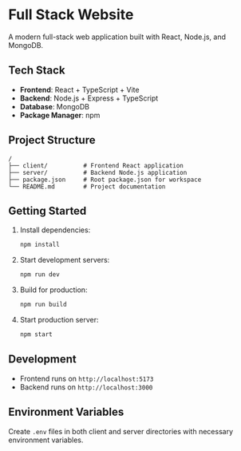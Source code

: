 # Full Stack Website

A modern full-stack web application built with React, Node.js, and MongoDB.

## Tech Stack

- **Frontend**: React + TypeScript + Vite
- **Backend**: Node.js + Express + TypeScript
- **Database**: MongoDB
- **Package Manager**: npm

## Project Structure

```
/
├── client/          # Frontend React application
├── server/          # Backend Node.js application
├── package.json     # Root package.json for workspace
└── README.md        # Project documentation
```

## Getting Started

1. Install dependencies:
   ```bash
   npm install
   ```

2. Start development servers:
   ```bash
   npm run dev
   ```

3. Build for production:
   ```bash
   npm run build
   ```

4. Start production server:
   ```bash
   npm start
   ```

## Development

- Frontend runs on `http://localhost:5173`
- Backend runs on `http://localhost:3000`

## Environment Variables

Create `.env` files in both client and server directories with necessary environment variables. 